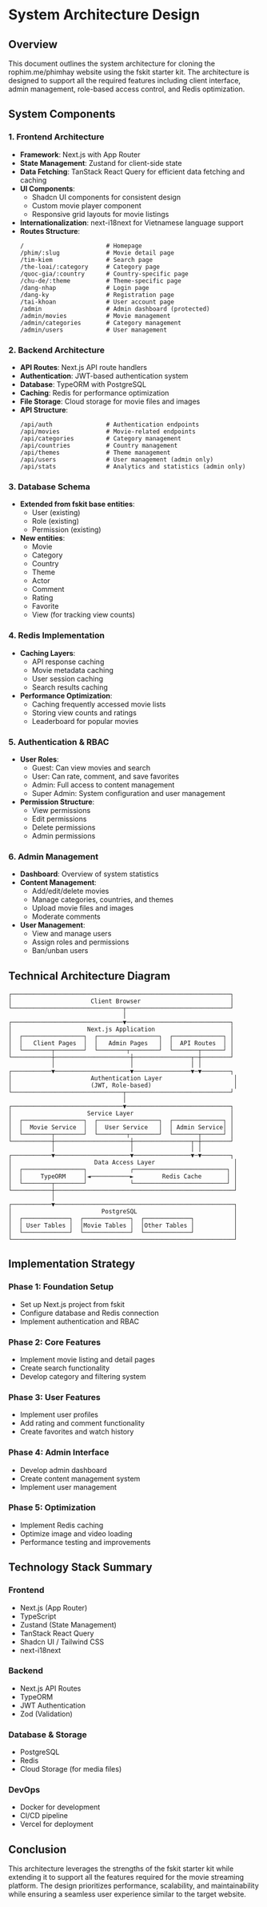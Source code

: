 # System Architecture Design

## Overview

This document outlines the system architecture for cloning the rophim.me/phimhay website using the fskit starter kit. The architecture is designed to support all the required features including client interface, admin management, role-based access control, and Redis optimization.

## System Components

### 1. Frontend Architecture

- **Framework**: Next.js with App Router
- **State Management**: Zustand for client-side state
- **Data Fetching**: TanStack React Query for efficient data fetching and caching
- **UI Components**:
  - Shadcn UI components for consistent design
  - Custom movie player component
  - Responsive grid layouts for movie listings
- **Internationalization**: next-i18next for Vietnamese language support
- **Routes Structure**:
  ```
  /                       # Homepage
  /phim/:slug             # Movie detail page
  /tim-kiem               # Search page
  /the-loai/:category     # Category page
  /quoc-gia/:country      # Country-specific page
  /chu-de/:theme          # Theme-specific page
  /dang-nhap              # Login page
  /dang-ky                # Registration page
  /tai-khoan              # User account page
  /admin                  # Admin dashboard (protected)
  /admin/movies           # Movie management
  /admin/categories       # Category management
  /admin/users            # User management
  ```

### 2. Backend Architecture

- **API Routes**: Next.js API route handlers
- **Authentication**: JWT-based authentication system
- **Database**: TypeORM with PostgreSQL
- **Caching**: Redis for performance optimization
- **File Storage**: Cloud storage for movie files and images
- **API Structure**:
  ```
  /api/auth               # Authentication endpoints
  /api/movies             # Movie-related endpoints
  /api/categories         # Category management
  /api/countries          # Country management
  /api/themes             # Theme management
  /api/users              # User management (admin only)
  /api/stats              # Analytics and statistics (admin only)
  ```

### 3. Database Schema

- **Extended from fskit base entities**:
  - User (existing)
  - Role (existing)
  - Permission (existing)
- **New entities**:
  - Movie
  - Category
  - Country
  - Theme
  - Actor
  - Comment
  - Rating
  - Favorite
  - View (for tracking view counts)

### 4. Redis Implementation

- **Caching Layers**:
  - API response caching
  - Movie metadata caching
  - User session caching
  - Search results caching
- **Performance Optimization**:
  - Caching frequently accessed movie lists
  - Storing view counts and ratings
  - Leaderboard for popular movies

### 5. Authentication & RBAC

- **User Roles**:
  - Guest: Can view movies and search
  - User: Can rate, comment, and save favorites
  - Admin: Full access to content management
  - Super Admin: System configuration and user management
- **Permission Structure**:
  - View permissions
  - Edit permissions
  - Delete permissions
  - Admin permissions

### 6. Admin Management

- **Dashboard**: Overview of system statistics
- **Content Management**:
  - Add/edit/delete movies
  - Manage categories, countries, and themes
  - Upload movie files and images
  - Moderate comments
- **User Management**:
  - View and manage users
  - Assign roles and permissions
  - Ban/unban users

## Technical Architecture Diagram

```
┌─────────────────────────────────────────────────────────────┐
│                      Client Browser                         │
└───────────────────────────────┬─────────────────────────────┘
                                │
┌───────────────────────────────▼─────────────────────────────┐
│                     Next.js Application                     │
│  ┌─────────────────┐  ┌─────────────────┐  ┌──────────────┐ │
│  │   Client Pages  │  │   Admin Pages   │  │  API Routes  │ │
│  └────────┬────────┘  └────────┬────────┘  └───────┬──────┘ │
└───────────┼─────────────────────┼────────────────┬─┼────────┘
            │                     │                │ │
┌───────────▼─────────────────────▼────────────────▼─▼────────┐
│                      Authentication Layer                    │
│                      (JWT, Role-based)                       │
└───────────────────────────────┬─────────────────────────────┘
                                │
┌───────────────────────────────▼─────────────────────────────┐
│                     Service Layer                           │
│  ┌─────────────────┐  ┌─────────────────┐  ┌──────────────┐ │
│  │  Movie Service  │  │  User Service   │  │ Admin Service│ │
│  └────────┬────────┘  └────────┬────────┘  └───────┬──────┘ │
└───────────┼─────────────────────┼────────────────┬─┼────────┘
            │                     │                │ │
┌───────────▼─────────────────────▼────────────────▼─▼────────┐
│                       Data Access Layer                      │
│  ┌─────────────────┐            ┌──────────────────────────┐ │
│  │     TypeORM     │◄───────────►        Redis Cache       │ │
│  └────────┬────────┘            └──────────────────────────┘ │
└───────────┼──────────────────────────────────────────────────┘
            │
┌───────────▼──────────────────────────────────────────────────┐
│                         PostgreSQL                           │
│  ┌─────────────┐  ┌─────────────┐  ┌─────────────┐           │
│  │ User Tables │  │Movie Tables │  │Other Tables │           │
│  └─────────────┘  └─────────────┘  └─────────────┘           │
└──────────────────────────────────────────────────────────────┘
```

## Implementation Strategy

### Phase 1: Foundation Setup

- Set up Next.js project from fskit
- Configure database and Redis connection
- Implement authentication and RBAC

### Phase 2: Core Features

- Implement movie listing and detail pages
- Create search functionality
- Develop category and filtering system

### Phase 3: User Features

- Implement user profiles
- Add rating and comment functionality
- Create favorites and watch history

### Phase 4: Admin Interface

- Develop admin dashboard
- Create content management system
- Implement user management

### Phase 5: Optimization

- Implement Redis caching
- Optimize image and video loading
- Performance testing and improvements

## Technology Stack Summary

### Frontend

- Next.js (App Router)
- TypeScript
- Zustand (State Management)
- TanStack React Query
- Shadcn UI / Tailwind CSS
- next-i18next

### Backend

- Next.js API Routes
- TypeORM
- JWT Authentication
- Zod (Validation)

### Database & Storage

- PostgreSQL
- Redis
- Cloud Storage (for media files)

### DevOps

- Docker for development
- CI/CD pipeline
- Vercel for deployment

## Conclusion

This architecture leverages the strengths of the fskit starter kit while extending it to support all the features required for the movie streaming platform. The design prioritizes performance, scalability, and maintainability while ensuring a seamless user experience similar to the target website.
